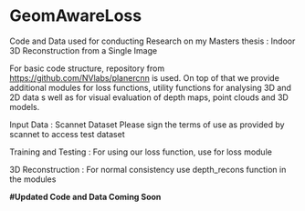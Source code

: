 # GeomAwareLoss
Code and Data used for conducting Research on my Masters thesis : Indoor 3D Reconstruction from a Single Image

For basic code structure, repository from https://github.com/NVlabs/planercnn is used. On top of that we provide additional modules for loss functions, utility functions for analysing 3D and 2D data s well as for visual evaluation of depth maps, point clouds and 3D models.

Input Data : Scannet Dataset Please sign the terms of use as provided by scannet to access test dataset

Training and Testing : For using our loss function, use for loss module

3D Reconstruction : For normal consistency use depth_recons function in the modules 

**#Updated Code and Data Coming Soon**
